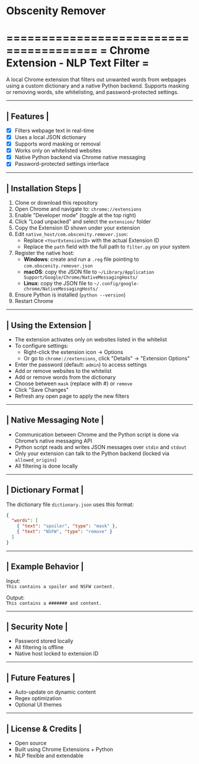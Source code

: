 # Obscenity Remover

=======================================
= Chrome Extension - NLP Text Filter =
=======================================

A local Chrome extension that filters out unwanted words from webpages using a custom dictionary and a native Python backend. Supports masking or removing words, site whitelisting, and password-protected settings.

----------------------
| Features           |
----------------------

- [x] Filters webpage text in real-time  
- [x] Uses a local JSON dictionary  
- [x] Supports word masking or removal  
- [x] Works only on whitelisted websites  
- [x] Native Python backend via Chrome native messaging  
- [x] Password-protected settings interface  

----------------------
| Installation Steps |
----------------------

1. Clone or download this repository  
2. Open Chrome and navigate to: `chrome://extensions`  
3. Enable "Developer mode" (toggle at the top right)  
4. Click "Load unpacked" and select the `extension/` folder  
5. Copy the Extension ID shown under your extension  
6. Edit `native_host/com.obscenity.remover.json`:
   - Replace `<YourExtensionID>` with the actual Extension ID  
   - Replace the `path` field with the full path to `filter.py` on your system  
7. Register the native host:
   - **Windows**: create and run a `.reg` file pointing to `com.obscenity.remover.json`  
   - **macOS**: copy the JSON file to `~/Library/Application Support/Google/Chrome/NativeMessagingHosts/`  
   - **Linux**: copy the JSON file to `~/.config/google-chrome/NativeMessagingHosts/`  
8. Ensure Python is installed (`python --version`)  
9. Restart Chrome  

----------------------
| Using the Extension |
----------------------

- The extension activates only on websites listed in the whitelist  
- To configure settings:
  - Right-click the extension icon → Options  
  - Or go to `chrome://extensions`, click "Details" → "Extension Options"  
- Enter the password (default: `admin`) to access settings  
- Add or remove websites to the whitelist  
- Add or remove words from the dictionary  
- Choose between `mask` (replace with #) or `remove`  
- Click "Save Changes"  
- Refresh any open page to apply the new filters  

------------------------
| Native Messaging Note |
------------------------

- Communication between Chrome and the Python script is done via Chrome’s native messaging API  
- Python script reads and writes JSON messages over `stdin` and `stdout`  
- Only your extension can talk to the Python backend (locked via `allowed_origins`)  
- All filtering is done locally  

--------------------
| Dictionary Format |
--------------------

The dictionary file `dictionary.json` uses this format:

```json
{
  "words": [
    { "text": "spoiler", "type": "mask" },
    { "text": "NSFW", "type": "remove" }
  ]
}
```

--------------------
| Example Behavior  |
--------------------

Input:  
`This contains a spoiler and NSFW content.`

Output:  
`This contains a ####### and content.`

-----------------
| Security Note |
-----------------

- Password stored locally  
- All filtering is offline  
- Native host locked to extension ID  

--------------------
| Future Features  |
--------------------

- Auto-update on dynamic content  
- Regex optimization  
- Optional UI themes  

----------------------
| License & Credits  |
----------------------

- Open source  
- Built using Chrome Extensions + Python  
- NLP flexible and extendable  